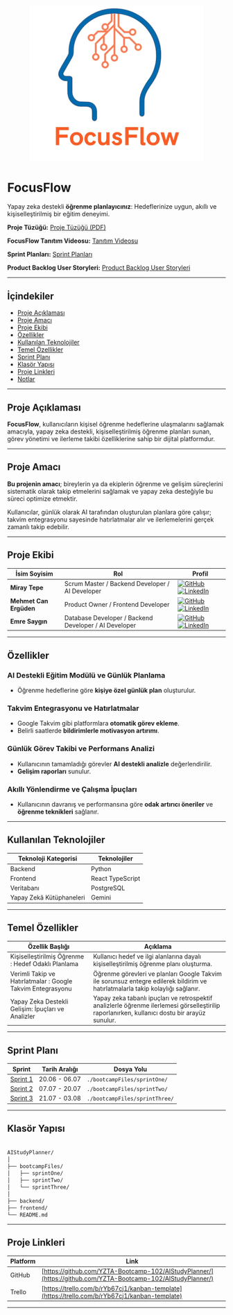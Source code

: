 
<p align="center">
  <img src="./ProjectFiles/FocusFlowLogo.jpg" alt="FocusFlow Logo" width="400"/>
</p>

# FocusFlow

Yapay zeka destekli **öğrenme planlayıcınız**: Hedeflerinize uygun, akıllı ve kişiselleştirilmiş bir eğitim deneyimi.

**Proje Tüzüğü:** [Proje Tüzüğü (PDF)](./ProjectFiles/FocusFlowProjeTüzüğü.pdf)

**FocusFlow Tanıtım Videosu:** [Tanıtım Videosu](https://www.youtube.com/watch?v=BB0J-Gso63c&ab_channel=EmreSayg%C4%B1n)

**Sprint Planları:** [Sprint Planları](https://github.com/YZTA-Bootcamp-102/AIStudyPlanner/blob/ai-destekli-haftalik-retrospektif/ProjectFiles/SprintPlanlar%C4%B1.pdf)

**Product Backlog User Storyleri:** [Product Backlog User Storyleri](https://github.com/YZTA-Bootcamp-102/AIStudyPlanner/blob/ai-destekli-haftalik-retrospektif/ProjectFiles/userstory.pdf)

---

## İçindekiler
- [Proje Açıklaması](#proje-açıklaması)
- [Proje Amacı](#proje-amacı)
- [Proje Ekibi](#proje-ekibi)
- [Özellikler](#özellikler)
- [Kullanılan Teknolojiler](#kullanılan-teknolojiler)
- [Temel Özellikler](#temel-özellikler)
- [Sprint Planı](#sprint-planı)
- [Klasör Yapısı](#klasör-yapısı)
- [Proje Linkleri](#proje-linkleri)
- [Notlar](#notlar)

---

## Proje Açıklaması

**FocusFlow**, kullanıcıların kişisel öğrenme hedeflerine ulaşmalarını sağlamak amacıyla, yapay
 zeka destekli, kişiselleştirilmiş öğrenme planları sunan, görev yönetimi ve ilerleme
 takibi özelliklerine sahip bir dijital platformdur.

---

## Proje Amacı

**Bu projenin amacı**; bireylerin ya da ekiplerin öğrenme ve gelişim süreçlerini sistematik olarak takip etmelerini sağlamak ve yapay zeka desteğiyle bu süreci optimize etmektir. 

Kullanıcılar, günlük olarak AI tarafından oluşturulan planlara göre çalışır; takvim entegrasyonu sayesinde hatırlatmalar alır ve ilerlemelerini gerçek zamanlı takip edebilir.

---

## Proje Ekibi

| İsim Soyisim | Rol | Profil |
|----------------------|---------------|-----------|
| **Miray Tepe** | Scrum Master / Backend Developer / AI Developer | [![GitHub](https://img.shields.io/badge/GitHub-181717?style=flat-square&logo=github&logoColor=white)](https://github.com/MirayTepe) [![LinkedIn](https://img.shields.io/badge/LinkedIn-0A66C2?style=flat-square&logo=linkedin&logoColor=white)](https://www.linkedin.com/in/miraytepe/) |
| **Mehmet Can Ergüden** | Product Owner / Frontend Developer | [![GitHub](https://img.shields.io/badge/GitHub-181717?style=flat-square&logo=github&logoColor=white)](https://github.com/mehmeterguden) [![LinkedIn](https://img.shields.io/badge/LinkedIn-0A66C2?style=flat-square&logo=linkedin&logoColor=white)](https://www.linkedin.com/in/mehmeterguden/) |
| **Emre Saygın** | Database Developer / Backend Developer / AI Developer | [![GitHub](https://img.shields.io/badge/GitHub-181717?style=flat-square&logo=github&logoColor=white)](https://github.com/emresaygin59) [![LinkedIn](https://img.shields.io/badge/LinkedIn-0A66C2?style=flat-square&logo=linkedin&logoColor=white)](https://www.linkedin.com/in/emresaygin/) |


---

## Özellikler

### AI Destekli Eğitim Modülü ve Günlük Planlama
- Öğrenme hedeflerine göre **kişiye özel günlük plan** oluşturulur.

### Takvim Entegrasyonu ve Hatırlatmalar
- Google Takvim gibi platformlara **otomatik görev ekleme**.
- Belirli saatlerde **bildirimlerle motivasyon artırımı**.

### Günlük Görev Takibi ve Performans Analizi
- Kullanıcının tamamladığı görevler **AI destekli analizle** değerlendirilir.
- **Gelişim raporları** sunulur.

### Akıllı Yönlendirme ve Çalışma İpuçları
- Kullanıcının davranış ve performansına göre **odak artırıcı öneriler** ve **öğrenme teknikleri** sağlanır.

---

## Kullanılan Teknolojiler

| Teknoloji Kategorisi | Teknolojiler |
|----------------------|--------------|
| Backend | Python |
| Frontend | React TypeScript |
| Veritabanı | PostgreSQL |
| Yapay Zekâ Kütüphaneleri | Gemini |

---

## Temel Özellikler

| Özellik Başlığı | Açıklama |
|------------------|----------|
| Kişiselleştirilmiş Öğrenme : Hedef Odaklı Planlama | Kullanıcı hedef ve ilgi alanlarına dayalı kişiselleştirilmiş öğrenme planı oluşturma. |Kullanıcının ilgi ve hedeflerine göre özelleştirilmiş öğrenme planları oluşturulur ve günlük/sprint bazında görev takibi yapılır.|
|Verimli Takip ve Hatırlatmalar : Google Takvim Entegrasyonu | Öğrenme görevleri ve planları Google Takvim ile sorunsuz entegre edilerek bildirim ve hatırlatmalarla takip kolaylığı sağlanır.|
| Yapay Zeka Destekli Gelişim: İpuçları ve Analizler | Yapay zeka tabanlı ipuçları ve retrospektif analizlerle öğrenme ilerlemesi görselleştirilip raporlanırken, kullanıcı dostu bir arayüz sunulur. |

---

## Sprint Planı

| Sprint | Tarih Aralığı | Dosya Yolu |
|--------|---------------|------------|
| [Sprint 1](./sprintOne/README.md) |20.06 - 06.07 |`./bootcampFiles/sprintOne/` |
| [Sprint 2](./sprintTwo/README.md) | 07.07 - 20.07 |`./bootcampFiles/sprintTwo/` |
| [Sprint 3](https://github.com/YZTA-Bootcamp-102/AIStudyPlanner/blob/ai-destekli-haftalik-retrospektif/sprintThree%2FREADME.md)| 21.07 - 03.08 | `./bootcampFiles/sprintThree/` |

---

## Klasör Yapısı

```

AIStudyPlanner/
│
├── bootcampFiles/
│   ├── sprintOne/
│   ├── sprintTwo/
│   └── sprintThree/
│
├── backend/
├── frontend/
└── README.md

```

---

## Proje Linkleri

| Platform | Link |
|----------|------|
| GitHub | [https://github.com/YZTA-Bootcamp-102/AIStudyPlanner/](https://github.com/YZTA-Bootcamp-102/AIStudyPlanner/) |
| Trello | [https://trello.com/b/rYb67cj1/kanban-template](https://trello.com/b/rYb67cj1/kanban-template) |

---

